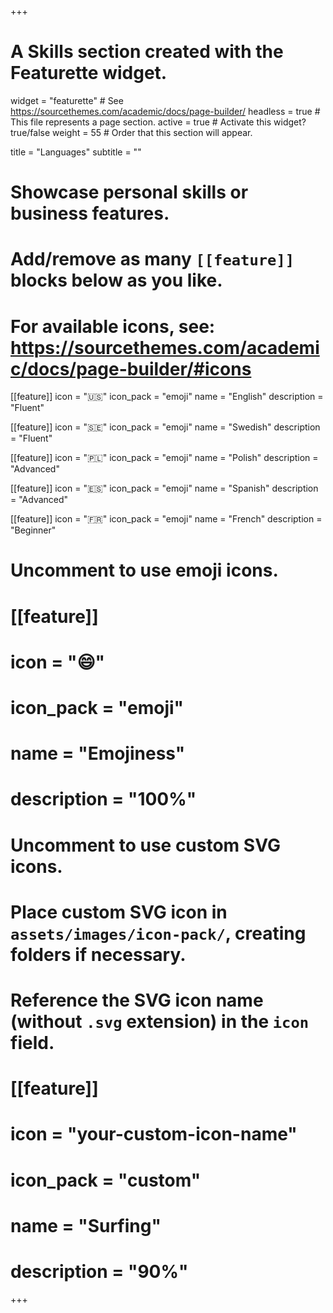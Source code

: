 +++
# A Skills section created with the Featurette widget.
widget = "featurette"  # See https://sourcethemes.com/academic/docs/page-builder/
headless = true  # This file represents a page section.
active = true  # Activate this widget? true/false
weight = 55  # Order that this section will appear.

title = "Languages"
subtitle = ""

# Showcase personal skills or business features.
# 
# Add/remove as many `[[feature]]` blocks below as you like.
# 
# For available icons, see: https://sourcethemes.com/academic/docs/page-builder/#icons

[[feature]]
  icon = ":us:"
  icon_pack = "emoji"
  name = "English"
  description = "Fluent"
  
[[feature]]
  icon = ":sweden:"
  icon_pack = "emoji"
  name = "Swedish"
  description = "Fluent"

[[feature]]
  icon = ":poland:"
  icon_pack = "emoji"
  name = "Polish"
  description = "Advanced"

[[feature]]
  icon = ":es:"
  icon_pack = "emoji"
  name = "Spanish"
  description = "Advanced"

[[feature]]
  icon = ":fr:"
  icon_pack = "emoji"
  name = "French"
  description = "Beginner"

# Uncomment to use emoji icons.
# [[feature]]
#  icon = ":smile:"
#  icon_pack = "emoji"
#  name = "Emojiness"
#  description = "100%"  

# Uncomment to use custom SVG icons.
# Place custom SVG icon in `assets/images/icon-pack/`, creating folders if necessary.
# Reference the SVG icon name (without `.svg` extension) in the `icon` field.
# [[feature]]
#  icon = "your-custom-icon-name"
#  icon_pack = "custom"
#  name = "Surfing"
#  description = "90%"

+++
